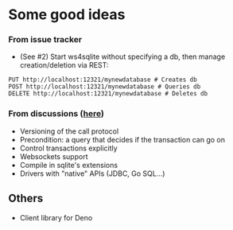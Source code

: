 # Some good ideas

### From issue tracker

- (See #2) Start ws4sqlite without specifying a db, then manage creation/deletion via REST:

```
PUT http://localhost:12321/mynewdatabase # Creates db
POST http://localhost:12321/mynewdatabase # Queries db
DELETE http://localhost:12321/mynewdatabase # Deletes db
```

### From discussions ([here](https://news.ycombinator.com/item?id=30636796))

- Versioning of the call protocol
- Precondition: a query that decides if the transaction can go on
- Control transactions explicitly
- Websockets support
- Compile in sqlite's extensions
- Drivers with "native" APIs (JDBC, Go SQL...)

## Others

- Client library for Deno
